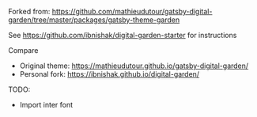 Forked from: https://github.com/mathieudutour/gatsby-digital-garden/tree/master/packages/gatsby-theme-garden

See https://github.com/ibnishak/digital-garden-starter for instructions

Compare
- Original theme: https://mathieudutour.github.io/gatsby-digital-garden/
- Personal fork: https://ibnishak.github.io/digital-garden/

TODO:
- Import inter font